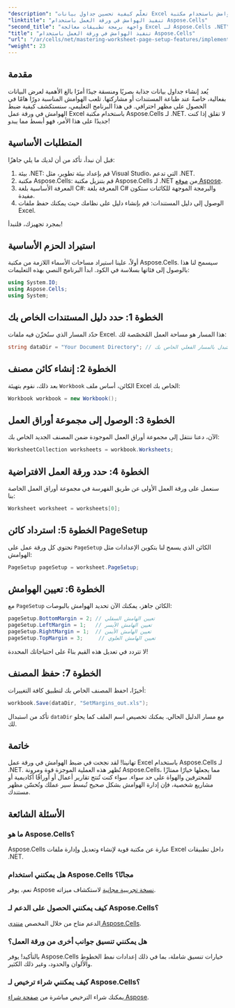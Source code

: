 ```yaml
---
"description": "تعلّم كيفية تحسين جداول بيانات Excel الخاصة بك عن طريق ضبط الهوامش باستخدام مكتبة Aspose.Cells لـ .NET. يُبسّط هذا البرنامج التعليمي خطوة بخطوة العملية، مما يجعل عرض بياناتك يبدو احترافيًا وأنيقًا."
"linktitle": "تنفيذ الهوامش في ورقة العمل باستخدام Aspose.Cells"
"second_title": "واجهة برمجة تطبيقات معالجة Excel لـ Aspose.Cells .NET"
"title": "تنفيذ الهوامش في ورقة العمل باستخدام Aspose.Cells"
"url": "/ar/cells/net/mastering-worksheet-page-setup-features/implement-margins-in-worksheet/"
"weight": 23
---
```


## مقدمة

يُعد إنشاء جداول بيانات جذابة بصريًا ومنسقة جيدًا أمرًا بالغ الأهمية لعرض البيانات بفعالية، خاصةً عند طباعة المستندات أو مشاركتها. تلعب الهوامش المناسبة دورًا هامًا في الحصول على مظهر احترافي. في هذا البرنامج التعليمي، سنستكشف كيفية ضبط الهوامش في ورقة عمل Excel باستخدام مكتبة Aspose.Cells لـ .NET. لا تقلق إذا كنت جديدًا على هذا الأمر، فهو أبسط مما يبدو!

## المتطلبات الأساسية

قبل أن نبدأ، تأكد من أن لديك ما يلي جاهزًا:

1. بيئة .NET: قم بإعداد بيئة تطوير، مثل Visual Studio، التي تدعم .NET.
2. مكتبة Aspose.Cells: قم بتنزيل مكتبة Aspose.Cells لـ .NET من [موقع Aspose](https://releases.aspose.com/cells/net/).
3. المعرفة الأساسية بلغة C#: المعرفة بلغة C# والبرمجة الموجهة للكائنات ستكون مفيدة.
4. الوصول إلى دليل المستندات: قم بإنشاء دليل على نظامك حيث يمكنك حفظ ملفات Excel.

بمجرد تجهيزك، فلنبدأ!

## استيراد الحزم الأساسية

أولاً، علينا استيراد مساحات الأسماء اللازمة من مكتبة Aspose.Cells. سيسمح لنا هذا بالوصول إلى فئاتها بسلاسة في الكود. ابدأ البرنامج النصي بهذه التعليمات:

```csharp
using System.IO;
using Aspose.Cells;
using System;
```

## الخطوة 1: حدد دليل المستندات الخاص بك

حدّد المسار الذي ستُخزّن فيه ملفات Excel. هذا المسار هو مساحة العمل المُخصّصة لك:

```csharp
string dataDir = "Your Document Directory"; // استبدل بالمسار الفعلي الخاص بك
```

## الخطوة 2: إنشاء كائن مصنف

بعد ذلك، نقوم بتهيئة `Workbook` الكائن، أساس ملف Excel الخاص بك:

```csharp
Workbook workbook = new Workbook();
```

## الخطوة 3: الوصول إلى مجموعة أوراق العمل

الآن، دعنا ننتقل إلى مجموعة أوراق العمل الموجودة ضمن المصنف الجديد الخاص بك:

```csharp
WorksheetCollection worksheets = workbook.Worksheets;
```

## الخطوة 4: حدد ورقة العمل الافتراضية

سنعمل على ورقة العمل الأولى عن طريق الفهرسة في مجموعة أوراق العمل الخاصة بنا:

```csharp
Worksheet worksheet = worksheets[0];
```

## الخطوة 5: استرداد كائن PageSetup

تحتوي كل ورقة عمل على `PageSetup` الكائن الذي يسمح لنا بتكوين الإعدادات مثل الهوامش:

```csharp
PageSetup pageSetup = worksheet.PageSetup;
```

## الخطوة 6: تعيين الهوامش

مع `PageSetup` الكائن جاهز، يمكنك الآن تحديد الهوامش بالبوصات:

```csharp
pageSetup.BottomMargin = 2; // تعيين الهامش السفلي
pageSetup.LeftMargin = 1;   // تعيين الهامش الأيسر
pageSetup.RightMargin = 1;  // تعيين الهامش الأيمن
pageSetup.TopMargin = 3;     // تعيين الهامش العلوي
```

لا تتردد في تعديل هذه القيم بناءً على احتياجاتك المحددة!

## الخطوة 7: حفظ المصنف

أخيرًا، احفظ المصنف الخاص بك لتطبيق كافة التغييرات:

```csharp
workbook.Save(dataDir, "SetMargins_out.xls");
```

تأكد من استبدال `dataDir` مع مسار الدليل الحالي. يمكنك تخصيص اسم الملف كما يحلو لك.

## خاتمة

تهانينا! لقد نجحت في ضبط الهوامش في ورقة عمل Excel باستخدام Aspose.Cells لـ .NET. تُظهر هذه العملية الموجزة قوة ومرونة Aspose.Cells، مما يجعلها خيارًا ممتازًا للمحترفين والهواة على حد سواء. سواء كنت تُنتج تقارير أعمال أو أوراقًا أكاديمية أو مشاريع شخصية، فإن إدارة الهوامش بشكل صحيح تُبسط سير عملك وتُحسّن مظهر مستندك.

## الأسئلة الشائعة

### ما هو Aspose.Cells؟  
Aspose.Cells عبارة عن مكتبة قوية لإنشاء وتعديل وإدارة ملفات Excel داخل تطبيقات .NET.

### هل يمكنني استخدام Aspose.Cells مجانًا؟  
نعم، يوفر Aspose [نسخة تجريبية مجانية](https://releases.aspose.com/) لاستكشاف ميزاته.

### كيف يمكنني الحصول على الدعم لـ Aspose.Cells؟  
الدعم متاح من خلال المخصص [منتدى Aspose.Cells](https://forum.aspose.com/c/cells/9).

### هل يمكنني تنسيق جوانب أخرى من ورقة العمل؟  
بالتأكيد! يوفر Aspose.Cells خيارات تنسيق شاملة، بما في ذلك إعدادات نمط الخطوط والألوان والحدود، وغير ذلك الكثير.

### كيف يمكنني شراء ترخيص لـ Aspose.Cells؟  
يمكنك شراء الترخيص مباشرة من [صفحة شراء Aspose](https://purchase.aspose.com/buy).